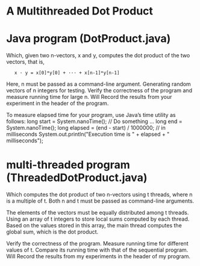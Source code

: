 # A Multithreaded Dot Product

# Java program (DotProduct.java) 
 Which, given two n-vectors, x and y, computes the dot product of the two vectors, that is,
 
       x · y = x[0]*y[0] + ··· + x[n-1]*y[n-1]
 
Here, n must be passed as a command-line argument. Generating random vectors of n integers for testing. Verify the correctness of the program and measure running time for large n. Will Record the results from your experiment in the header of the program.
 
To measure elapsed time for your program, use Java’s time utility as follows:
        long start = System.nanoTime();
        // Do something 
        ...
        long end = System.nanoTime();
        long elapsed = (end - start) / 1000000; // in milliseconds
        System.out.println("Execution time is " + elapsed + " milliseconds");
        
# multi-threaded program (ThreadedDotProduct.java)
Which computes the dot product of two n-vectors using t threads, where n is a multiple of t. Both n and t must be passed as command-line arguments.
 
The elements of the vectors must be equally distributed among t threads. Using an array of t integers to store local sums computed by each thread. Based on the values stored in this array, the main thread computes the global sum, which is the dot product.
 
Verify the correctness of the program. Measure running time for different values of t. Compare its running time with that of the sequential program. Will Record the results from my experiments in the header of my program.
 
